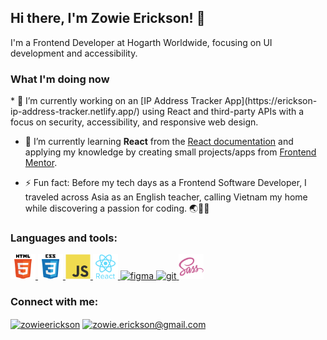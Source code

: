 <h2 left="center">Hi there, I'm Zowie Erickson! 👋</h2>
<p align="left">I'm a Frontend Developer at Hogarth Worldwide, focusing on UI development and accessibility.</p>

<h3 align="left">What I'm doing now</h3>
* 🔭 I’m currently working on an [IP Address Tracker App](https://erickson-ip-address-tracker.netlify.app/) using React and third-party APIs with a focus on security, accessibility, and responsive web design.

* 🌱 I’m currently learning **React** from the [React documentation](https://react.dev/learn) and applying my knowledge by creating small projects/apps from [Frontend Mentor](https://www.frontendmentor.io/profile/zowieerickson).

* ⚡️ Fun fact: Before my tech days as a Frontend Software Developer, I traveled across Asia as an English teacher, calling Vietnam my home while discovering a passion for coding. 🌏👩‍💻

<h3 align="left">Languages and tools:</h3>
<p align="left"> <a href="https://www.w3.org/html/" target="_blank" rel="noreferrer"> <img src="https://raw.githubusercontent.com/devicons/devicon/master/icons/html5/html5-original-wordmark.svg" alt="html5" width="40" height="40"/> </a> <a href="https://www.w3schools.com/css/" target="_blank" rel="noreferrer"> <img src="https://raw.githubusercontent.com/devicons/devicon/master/icons/css3/css3-original-wordmark.svg" alt="css3" width="40" height="40"/> </a> <a href="https://developer.mozilla.org/en-US/docs/Web/JavaScript" target="_blank" rel="noreferrer"> <img src="https://raw.githubusercontent.com/devicons/devicon/master/icons/javascript/javascript-original.svg" alt="javascript" width="40" height="40"/> </a> <a href="https://reactjs.org/" target="_blank" rel="noreferrer"> <img src="https://raw.githubusercontent.com/devicons/devicon/master/icons/react/react-original-wordmark.svg" alt="react" width="40" height="40"/> <a href="https://www.figma.com/" target="_blank" rel="noreferrer"> <img src="https://www.vectorlogo.zone/logos/figma/figma-icon.svg" alt="figma" width="40" height="40"/> </a> <a href="https://git-scm.com/" target="_blank" rel="noreferrer"> <img src="https://www.vectorlogo.zone/logos/git-scm/git-scm-icon.svg" alt="git" width="40" height="40"/> </a> </a> <a href="https://sass-lang.com" target="_blank" rel="noreferrer"> <img src="https://raw.githubusercontent.com/devicons/devicon/master/icons/sass/sass-original.svg" alt="sass" width="40" height="40"/> </a> </p>

<h3 align="left">Connect with me:</h3>
<p align="left">
<a href="https://linkedin.com/in/zowieerickson" target="blank"><img align="center" src="https://raw.githubusercontent.com/rahuldkjain/github-profile-readme-generator/master/src/images/icons/Social/linked-in-alt.svg" alt="zowieerickson" height="30" width="40" /></a> <a href="mailto:zowie.erickson@gmail.com" target="blank"><img align="center" src="https://cdn4.iconfinder.com/data/icons/social-media-logos-6/512/112-gmail_email_mail-1024.png" alt="zowie.erickson@gmail.com" height="30" width="40" /></a>
</p>

